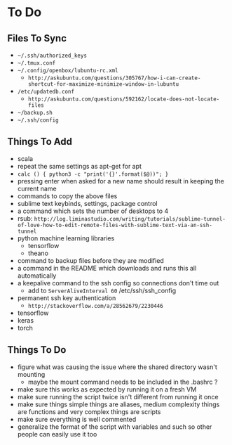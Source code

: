 To Do
=====

Files To Sync
-------------
 * `~/.ssh/authorized_keys`
 * `~/.tmux.conf`
 * `~/.config/openbox/lubuntu-rc.xml`
   * `http://askubuntu.com/questions/305767/how-i-can-create-shortcut-for-maximize-minimize-window-in-lubuntu`
 * `/etc/updatedb.conf`
   * `http://askubuntu.com/questions/592162/locate-does-not-locate-files`
 * `~/backup.sh`
 * `~/.ssh/config`

Things To Add
-------------
 * scala
 * repeat the same settings as apt-get for apt
 * `calc () { python3 -c "print('{}'.format($@))"; }`
 * pressing enter when asked for a new name should result in keeping the current name
 * commands to copy the above files
 * sublime text keybinds, settings, package control
 * a command which sets the number of desktops to 4
 * rsub: `http://log.liminastudio.com/writing/tutorials/sublime-tunnel-of-love-how-to-edit-remote-files-with-sublime-text-via-an-ssh-tunnel`
 * python machine learning libraries
   * tensorflow
   * theano
 * command to backup files before they are modified
 * a command in the README which downloads and runs this all automatically
 * a keepalive command to the ssh config so connections don't time out
   * add to `ServerAliveInterval 60` /etc/ssh/ssh_config
 * permanent ssh key authentication
   * `http://stackoverflow.com/a/28562679/2230446`
 * tensorflow
 * keras
 * torch

Things To Do
------------
 * figure what was causing the issue where the shared directory wasn't mounting
   * maybe the mount command needs to be included in the .bashrc ?
 * make sure this works as expected by running it on a fresh VM
 * make sure running the script twice isn't different from running it once
 * make sure things simple things are aliases, medium complexity things are functions and very complex things are scripts
 * make sure everything is well commented
 * generalize the format of the script with variables and such so other people can easily use it too

